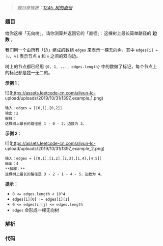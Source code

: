 > *题目原链接：[1245. 树的直径](https://leetcode-cn.com/contest/biweekly-contest-12/problems/tree-diameter)*

### 题目

给你这棵「无向树」，请你测算并返回它的「直径」：这棵树上最长简单路径的 **边数** 。

我们用一个由所有「边」组成的数组 `edges` 来表示一棵无向树，其中 `edges[i] = [u, v]` 表示节点 `u` 和 `v`
之间的双向边。

树上的节点都已经用 `{0, 1, ..., edges.length}` 中的数做了标记，每个节点上的标记都是独一无二的。



**示例 1：**

![](https://assets.leetcode-cn.com/aliyun-lc-
upload/uploads/2019/10/31/1397_example_1.png)

    
    
    输入：edges = [[0,1],[0,2]]
    输出：2
    解释：
    这棵树上最长的路径是 1 - 0 - 2，边数为 2。
    

**示例 2：**

![](https://assets.leetcode-cn.com/aliyun-lc-
upload/uploads/2019/10/31/1397_example_2.png)

    
    
    输入：edges = [[0,1],[1,2],[2,3],[1,4],[4,5]]
    输出：4
    **解释：**
    这棵树上最长的路径是 3 - 2 - 1 - 4 - 5，边数为 4。
    



**提示：**

  * `0 <= edges.length < 10^4`
  * `edges[i][0] != edges[i][1]`
  * `0 <= edges[i][j] <= edges.length`
  * `edges` 会形成一棵无向树



### 解析

### 代码